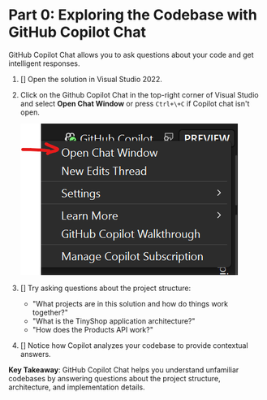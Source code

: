 # Part 0: Exploring the Codebase with GitHub Copilot Chat

GitHub Copilot Chat allows you to ask questions about your code and get intelligent responses.

1. [] Open the solution in Visual Studio 2022.
2. Click on the Github Copilot Chat in the top-right corner of Visual Studio and select **Open Chat Window** or press `Ctrl+\+C` if Copilot chat isn't open.

   ![Open chat window dialog](./images/1-open-copilot-chat.png)

3. [] Try asking questions about the project structure:
   - "What projects are in this solution and how do things work together?"
   - "What is the TinyShop application architecture?"
   - "How does the Products API work?"
4. [] Notice how Copilot analyzes your codebase to provide contextual answers.

**Key Takeaway**: GitHub Copilot Chat helps you understand unfamiliar codebases by answering questions about the project structure, architecture, and implementation details.
